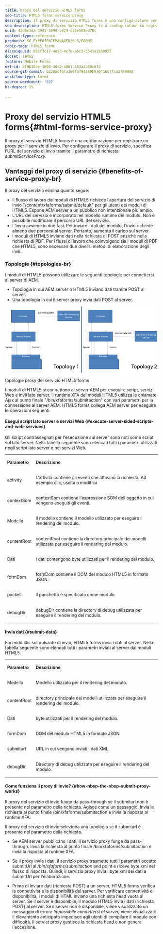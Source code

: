 ```yaml
---
title: Proxy del servizio HTML5 forms
seo-title: HTML5 forms service proxy
description: Il proxy di servizio HTML5 forms è una configurazione per registrare un proxy per il servizio di invio. Per configurare il proxy di servizio, specificare l'URL del servizio di invio tramite il parametro di richiesta submitServiceProxy.
seo-description: HTML5 forms Service Proxy is a configuration to register a proxy for the submission service. To configure Service Proxy, specify the URL of submission service through request parameter submissionServiceProxy.
uuid: 42d6c1da-3945-469d-b429-c33e563ed70c
content-type: reference
products: SG_EXPERIENCEMANAGER/6.5/FORMS
topic-tags: hTML5_forms
discoiquuid: 081f7c17-4e5d-4c7e-a5c3-5541a29b9d55
docset: aem65
feature: Mobile Forms
exl-id: 8f9b10ae-1600-49c2-a061-153a2a89c67e
source-git-commit: b220adf6fa3e9faf94389b9a9416b7fca2f89d9d
workflow-type: tm+mt
source-wordcount: '697'
ht-degree: 1%

---
```


# Proxy del servizio HTML5 forms{#html-forms-service-proxy}

Il proxy di servizio HTML5 forms è una configurazione per registrare un proxy per il servizio di invio. Per configurare il proxy di servizio, specifica l’URL del servizio di invio tramite il parametro di richiesta *submitServiceProxy*.

## Vantaggi del proxy di servizio {#benefits-of-service-proxy-br}

Il proxy del servizio elimina quanto segue:

* Il flusso di lavoro dei moduli di HTML5 richiede l’apertura del servizio di invio &quot;/content/xfaforms/submit/default&quot; per gli utenti dei moduli di HTML5. Espone AEM server a un pubblico non intenzionale più ampio.
* L’URL del servizio è incorporato nel modello runtime del modulo. Non è possibile modificare il percorso URL del servizio.
* L’invio avviene in due fasi. Per inviare i dati del modulo, l’invio richiede almeno due percorsi al server. Pertanto, aumenta il carico sul server.
* I moduli di HTML5 inviano dati nella richiesta di POST anziché nella richiesta di PDF. Per i flussi di lavoro che coinvolgono sia i moduli di PDF che HTML5, sono necessari due diversi metodi di elaborazione degli invii.

### Topologie {#topologies-br}

I moduli di HTML5 possono utilizzare le seguenti topologie per connettersi ai server di AEM.

* Topologia in cui AEM server o HTML5 inviano dati tramite POST al server.
* Una topologia in cui il server proxy invia dati POST al server.

![topologie proxy del servizio HTML5 forms](assets/topology.png)

topologie proxy del servizio HTML5 forms

I moduli di HTML5 si connettono ai server AEM per eseguire script, servizi Web e invii lato server. Il runtime XFA dei moduli HTML5 utilizza le chiamate Ajax al punto finale &quot;/bin/xfaforms/submitaction&quot; con vari parametri per la connessione ai server AEM. HTML5 forms collega AEM server per eseguire le operazioni seguenti:

#### Esegui script lato server e servizi Web {#execute-server-sided-scripts-and-web-services}

Gli script contrassegnati per l&#39;esecuzione sul server sono noti come script sul lato server. Nella tabella seguente sono elencati tutti i parametri utilizzati negli script lato server e nei servizi Web.

<table>
 <tbody>
  <tr>
   <td><p><strong>Parametro</strong></p> </td>
   <td><p><strong>Descrizione</strong></p> </td>
  </tr>
  <tr>
   <td><p>activity</p> </td>
   <td><p>L’attività contiene gli eventi che attivano la richiesta. Ad esempio clic, uscita o modifica</p> </td>
  </tr>
  <tr>
   <td><p>contextSom</p> </td>
   <td><p>contextSom contiene l'espressione SOM dell'oggetto in cui vengono eseguiti gli eventi.</p> </td>
  </tr>
  <tr>
   <td><p>Modello</p> </td>
   <td><p>Il modello contiene il modello utilizzato per eseguire il rendering del modulo.</p> </td>
  </tr>
  <tr>
   <td><p>contentRoot</p> </td>
   <td><p>contentRoot contiene la directory principale dei modelli utilizzata per eseguire il rendering del modulo.</p> </td>
  </tr>
  <tr>
   <td><p>Dati</p> </td>
   <td><p>I dati contengono byte utilizzati per il rendering del modulo.</p> </td>
  </tr>
  <tr>
   <td><p>formDom</p> </td>
   <td><p>formDom contiene il DOM del modulo HTML5 in formato JSON.</p> </td>
  </tr>
  <tr>
   <td><p>packet</p> </td>
   <td><p>il pacchetto è specificato come modulo.</p> </td>
  </tr>
  <tr>
   <td><p>debugDir</p> </td>
   <td><p>debugDir contiene la directory di debug utilizzata per eseguire il rendering del modulo.</p> </td>
  </tr>
 </tbody>
</table>

#### Invia dati {#submit-data}

Facendo clic sul pulsante di invio, HTML5 forms invia i dati al server. Nella tabella seguente sono elencati tutti i parametri inviati al server dai moduli HTML5.

<table>
 <tbody>
  <tr>
   <td><p><strong>Parametro</strong></p> </td>
   <td><p><strong>Descrizione</strong></p> </td>
  </tr>
  <tr>
   <td><p>Modello</p> </td>
   <td><p>Modello utilizzato per il rendering del modulo.</p> </td>
  </tr>
  <tr>
   <td><p>contentRoot</p> </td>
   <td><p>directory principale dei modelli utilizzata per eseguire il rendering del modulo.</p> </td>
  </tr>
  <tr>
   <td><p>Dati</p> </td>
   <td><p>byte utilizzati per il rendering del modulo.</p> </td>
  </tr>
  <tr>
   <td><p>formDom</p> </td>
   <td><p>DOM del modulo HTML5 in formato JSON.</p> </td>
  </tr>
  <tr>
   <td><p>submiturl</p> </td>
   <td><p>URL in cui vengono inviati i dati XML.</p> </td>
  </tr>
  <tr>
   <td><p>debugDir</p> </td>
   <td><p>Directory di debug utilizzata per eseguire il rendering del modulo.</p> </td>
  </tr>
 </tbody>
</table>

#### Come funziona il proxy di invio? {#how-nbsp-the-nbsp-submit-proxy-works}

Il proxy del servizio di invio funge da pass-through se il submiturl non è presente nel parametro della richiesta. Agisce come un passaggio. Invia la richiesta al punto finale /bin/xfaforms/submitaction e invia la risposta al runtime XFA.

Il proxy del servizio di invio seleziona una topologia se il submiturl è presente nel parametro della richiesta.

* Se AEM server pubblicano i dati, il servizio proxy funge da pass-through. Invia la richiesta al punto finale /bin/xfaforms/submitaction e invia la risposta al runtime XFA.
* Se il proxy invia i dati, il servizio proxy trasmette tutti i parametri eccetto submitUrl al */bin/xfaforms/submitaction* end point e riceve byte xml nel flusso di risposta. Quindi, il servizio proxy invia i byte xml dei dati a submitUrl per l&#39;elaborazione.

* Prima di inviare dati (richiesta POST) a un server, HTML5 forms verifica la connettività e la disponibilità del server. Per verificare connettività e disponibilità, i moduli di HTML inviano una richiesta head vuota al server. Se il server è disponibile, il modulo HTML5 invia i dati (richiesta POST) al server. Se il server non è disponibile, viene visualizzato un messaggio di errore *Impossibile connettersi al server,* viene visualizzato. Il rilevamento anticipato impedisce agli utenti di compilare il modulo con difficoltà. Il servlet proxy gestisce la richiesta head e non genera l&#39;eccezione.

